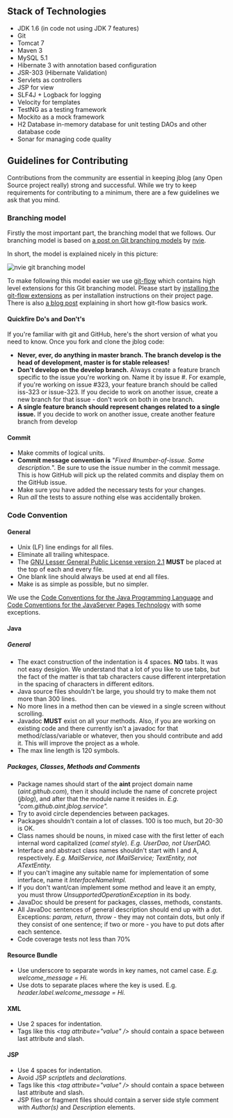 ## Stack of Technologies ##
 * JDK 1.6 (in code not using JDK 7 features)
 * Git
 * Tomcat 7
 * Maven 3
 * MySQL 5.1
 * Hibernate 3 with annotation based configuration
 * JSR-303 (Hibernate Validation)
 * Servlets as controllers
 * JSP for view
 * SLF4J + Logback for logging
 * Velocity for templates
 * TestNG as a testing framework
 * Mockito as a mock framework
 * H2 Database in-memory database for unit testing DAOs and other database code
 * Sonar for managing code quality

## Guidelines for Contributing ##
Contributions from the community are essential in keeping jblog (any Open Source project really) strong and successful. While we try to keep requirements for contributing to a minimum, there are a few guidelines we ask that you mind.

### Branching model ###
Firstly the most important part, the branching model that we follows. Our branching model is based on [a post on Git branching models](http://nvie.com/posts/a-successful-git-branching-model/) by [nvie](http://nvie.com/about/).

In short, the model is explained nicely in this picture:

![nvie git branching model](http://nvie.com/img/2009/12/Screen-shot-2009-12-24-at-11.32.03.png)

To make following this model easier we use [git-flow](https://github.com/nvie/gitflow) which contains high level extensions for this Git branching model. Please start by [installing the git-flow extensions](https://github.com/nvie/gitflow/wiki/Installation) as per installation instructions on their project page. There is also [a blog post](http://jeffkreeftmeijer.com/2010/why-arent-you-using-git-flow/) explaining in short how git-flow basics work.

#### Quickfire Do's and Don't's ####
If you're familiar with git and GitHub, here's the short version of what you need to know. Once you fork and clone the jblog code:

 * **Never, ever, do anything in master branch. The branch develop is the head of development, master is for stable releases!**
 * **Don't develop on the develop branch.** Always create a feature branch specific to the issue you're working on. Name it by issue #. For example, if you're working on issue #323, your feature branch should be called iss-323 or issue-323. If you decide to work on another issue, create a new branch for that issue - don't work on both in one branch.
 * **A single feature branch should represent changes related to a single issue.** If you decide to work on another issue, create another feature branch from develop
 
#### Commit ####
 * Make commits of logical units.
 * **Commit message convention is** "*Fixed #number-of-issue. Some description.*". Be sure to use the issue number in the commit message. This is how GitHub will pick up the related commits and display them on the GitHub issue.
 * Make sure you have added the necessary tests for your changes.
 * Run _all_ the tests to assure nothing else was accidentally broken.

### Code Convention ###

#### General ####
 * Unix (LF) line endings for all files.
 * Eliminate all trailing whitespace.
 * The [GNU Lesser General Public License version 2.1](http://www.gnu.org/licenses/lgpl-2.1.html) **MUST** be  placed at the top of each and every file.
 * One blank line should always be used at end all files.
 * Make is as simple as possible, but no simpler.

We use the [Code Conventions for the Java Programming Language](http://www.oracle.com/technetwork/java/codeconventions-150003.pdf "Java Code Convention")
and [Code Conventions for the JavaServer Pages Technology](http://www.oracle.com/technetwork/articles/javase/code-convention-138726.html "JSP Code Convention")
with some exceptions.
 
#### Java ####

##### General #####
 * The exact construction of the indentation is 4 spaces. **NO** tabs. It was not easy desigion. We understand that a lot of you like to use tabs, but the fact of the matter is that tab characters cause different interpretation in the spacing of characters in different editors.
 * Java source files shouldn't be large, you should try to make them not more than 300 lines.
 * No more lines in a method then can be viewed in a single screen without scrolling.
 * Javadoc **MUST** exist on all your methods. Also, if you are working on existing code and there currently isn't a javadoc for that method/class/variable or whatever, then you should contribute and add it. This will improve the project as a whole.
 * The max line length is 120 symbols.
 
##### Packages, Classes, Methods and Comments #####
 * Package names should start of the **aint** project domain name (*aint.github.com*), then it should include the name of concrete project (*jblog*), and after that the module name it resides in. *E.g. "com.github.aint.jblog.service".*
 * Try to avoid circle dependencies between packages.
 * Packages shouldn't contain a lot of classes. 100 is too much, but 20-30 is OK.
 * Class names should be nouns, in mixed case with the first letter of each internal word capitalized (*camel style*). *E.g. UserDao, not UserDAO.*
 * Interface and abstract class names shouldn't start with  I and A, respectively. *E.g. MailService, not IMailService; TextEntity, not ATextEntity.*
 * If you can't imagine any suitable name for implementation of some interface, name it *InterfaceNameImpl.*
 * If you don't want/can implement some method and leave it an empty, you must throw *UnsupportedOperationException* in its body.
 * JavaDoc should be present for packages, classes, methods, constants.
 * All JavaDoc sentences of general description should end up with a dot. Exceptions: *param, return, throw* - they may not contain dots, but only if they consist of one sentence; if two or more - you have to put dots after each sentence.
 * Code coverage tests not less than 70%
 
#### Resource Bundle ####
 * Use underscore to separate words in key names, not camel case. *E.g. welcome_message = Hi.*
 * Use dots to separate places where the key is used. E.g.  *header.label.welcome_message = Hi.*

#### XML ####
 * Use 2 spaces for indentation.
 * Tags like this *&lt;tag attribute="value" /&gt;* should contain a space between last attribute and slash.
 
#### JSP ####
 * Use 4 spaces for indentation.
 * Avoid JSP *scriptlets* and *declarations*.
 * Tags like this *&lt;tag attribute="value" /&gt;* should contain a space between last attribute and slash.
 * JSP files or fragment files should contain a server side style comment with *Author(s)* and *Description* elements.
